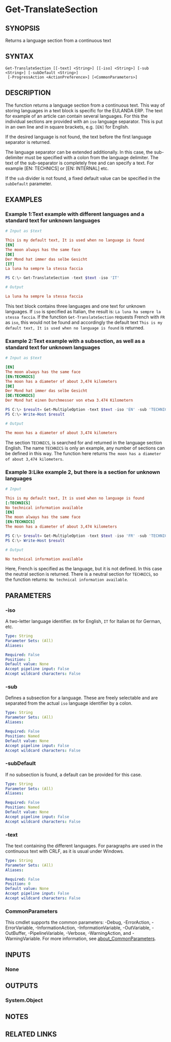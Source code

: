 ﻿---
external help file: EulandaConnect-help.xml
Module Name: EulandaConnect
online version: https://github.com/Eulanda/EulandaConnect/blob/master/docs/Get-TranslateSection.md
schema: 2.0.0
lastMod: 2024-03-19T06:27:25
---

# Get-TranslateSection

## SYNOPSIS
Returns a language section from a continuous text

## SYNTAX

```
Get-TranslateSection [[-text] <String>] [[-iso] <String>] [-sub <String>] [-subDefault <String>]
 [-ProgressAction <ActionPreference>] [<CommonParameters>]
```

## DESCRIPTION
The function returns a language section from a continuous text. This way of storing languages in a text block is specific for the EULANDA ERP. The text for example of an article can contain several languages. For this the individual sections are provided with an `iso` language separator. This is put in an own line and in square brackets, e.g. `[EN]` for English.

If the desired language is not found, the text before the first language separator is returned.

The language separator can be extended additionally.  In this case, the sub-delimiter must be specified with a colon from the language delimiter. The text of the sub-separator is completely free and can specify a text. For example [EN: TECHNICS] or [EN: INTERNAL] etc.

If the `sub` divider is not found, a fixed default value can be specified in the `subDefault` parameter. 

## EXAMPLES

### Example 1:Text example with different languages and a standard text for unknown languages
```ini
# Input as $text

This is my default text, It is used when no language is found
[EN]
The moon always has the same face
[DE]
Der Mond hat immer das selbe Gesicht
[IT]
La luna ha sempre la stessa faccia
```

```powershell
PS C:\> Get-TranslateSection -text $text -iso 'IT'
```

```ini
# Output

La luna ha sempre la stessa faccia
```

This text block contains three languages and one text for unknown languages. If `iso` is specified as Italian, the result is: `La luna ha sempre la stessa faccia`. If the function `Get-TranslateSection` requests French with `FR` as `iso`, this would not be found and accordingly the default text `This is my default text, It is used when no language is found` is returned.

### Example 2:Text example with a subsection, as well as a standard text for unknown languages
```ini
# Input as $text

[EN]
The moon always has the same face
[EN:TECHNICS]
The moon has a diameter of about 3,474 kilometers
[DE]
Der Mond hat immer das selbe Gesicht
[DE:TECHNICS]
Der Mond hat einen Durchmesser von etwa 3.474 Kilometern
```

```powershell
PS C:\> $result= Get-MultipleOption -text $text -iso 'EN' -sub 'TECHNICS'
PS C:\> Write-Host $result
```

```ini
# Output

The moon has a diameter of about 3,474 kilometers
```

The section `TECHNICS`, is searched for and returned in the language section English. The name `TECHNICS` is only an example, any number of sections can be defined in this way. The function here returns `The moon has a diameter of about 3,474 kilometers`.

### Example 3:Like example 2, but there is a section for unknown languages
```ini
# Input

This is my default text, It is used when no language is found
[:TECHNICS]
No technical information available
[EN]
The moon always has the same face
[EN:TECHNICS]
The moon has a diameter of about 3,474 kilometers
```

```powershell
PS C:\> $result= Get-MultipleOption -text $text -iso 'FR' -sub 'TECHNICS'
PS C:\> Write-Host $result
```

```ini
# Output

No technical information available
```

Here, French is specified as the language, but it is not defined. In this case the neutral section is returned. There is a neutral section for `TECHNICS`, so the function returns: `No technical information available`.

## PARAMETERS

### -iso
A two-letter language identifier. `EN` for English, `IT` for Italian `DE` for German, etc.

```yaml
Type: String
Parameter Sets: (All)
Aliases:

Required: False
Position: 1
Default value: None
Accept pipeline input: False
Accept wildcard characters: False
```

### -sub
Defines a subsection for a language. These are freely selectable and are separated from the actual `iso` language identifier by a colon.

```yaml
Type: String
Parameter Sets: (All)
Aliases:

Required: False
Position: Named
Default value: None
Accept pipeline input: False
Accept wildcard characters: False
```

### -subDefault
If no subsection is found, a default can be provided for this case.

```yaml
Type: String
Parameter Sets: (All)
Aliases:

Required: False
Position: Named
Default value: None
Accept pipeline input: False
Accept wildcard characters: False
```

### -text
The text containing the different languages. For paragraphs are used in the continuous text with CRLF, as it is usual under Windows.

```yaml
Type: String
Parameter Sets: (All)
Aliases:

Required: False
Position: 0
Default value: None
Accept pipeline input: False
Accept wildcard characters: False
```


### CommonParameters
This cmdlet supports the common parameters: -Debug, -ErrorAction, -ErrorVariable, -InformationAction, -InformationVariable, -OutVariable, -OutBuffer, -PipelineVariable, -Verbose, -WarningAction, and -WarningVariable. For more information, see [about_CommonParameters](http://go.microsoft.com/fwlink/?LinkID=113216).

## INPUTS

### None

## OUTPUTS

### System.Object
## NOTES

## RELATED LINKS


